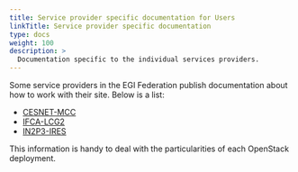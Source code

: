 ```yaml
---
title: Service provider specific documentation for Users
linkTitle: Service provider specific documentation
type: docs
weight: 100
description: >
  Documentation specific to the individual services providers.
---
```


Some service providers in the EGI Federation publish documentation about how
to work with their site. Below is a list:

- [CESNET-MCC](https://docs.cloud.muni.cz/)
- [IFCA-LCG2](https://confluence.ifca.es/display/IC/Computing+Resources)
- [IN2P3-IRES](https://scigne.fr/en/user-support/online-documentation/)

This information is handy to deal with the particularities of each OpenStack
deployment.
